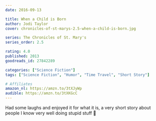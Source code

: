 ```yaml
---
date: 2016-09-13

title: When a Child is Born
author: Jodi Taylor
cover: chronicles-of-st-marys-2.5-when-a-child-is-born.jpg

series: The Chronicles of St. Mary's
series_order: 2.5

rating: 4.0
published: 2013
goodreads_id: 27842289

categories: ["Science Fiction"]
tags: ["Science Fiction", "Humor", "Time Travel", "Short Story"]

# Affiliates
amazon_nl: https://amzn.to/3tXJyWp
audible: https://amzn.to/3tXKGcC
---
```


Had some laughs and enjoyed it for what it is, a very short story about people I know very well doing stupid stuff 🙂
